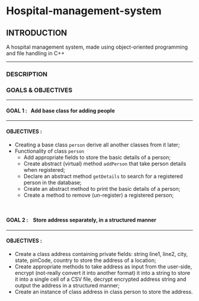 # **Hospital-management-system**  
## INTRODUCTION
A hospital management system, made using object-oriented programming and file handling in C++
<hr>

### **DESCRIPTION**
### **GOALS & OBJECTIVES**
<hr>

####  GOAL 1 :&nbsp; &nbsp;Add base class for adding people
<hr>

#### OBJECTIVES :

- Creating a base class `person` derive all another classes from it later;
- Functionality of class `person`
  - Add appropriate fields to store the basic details of a person;
  - Create abstract (virtual) method `addPerson` that take person details when registered;
  - Declare an abstract method `getDetails` to search for a registered person in the database;
  - Create an abstract method to print the basic details of a person;
  - Create a method to remove (un-register) a registered person;

<br>

####  GOAL 2 :&nbsp; &nbsp; Store address separately, in a structured manner
<hr>

#### OBJECTIVES :
- Create a class address containing private fields: string line1, line2, city, state, pinCode, country to store the address of a location;
- Create appropriate methods to take address as input from the user-side, encrypt (not-really convert it into another format) 
 it into a string to store it into a single cell of a CSV file, decrypt encrypted address string and output the address in a structured manner;
- Create an instance of class address in class person to store the address.